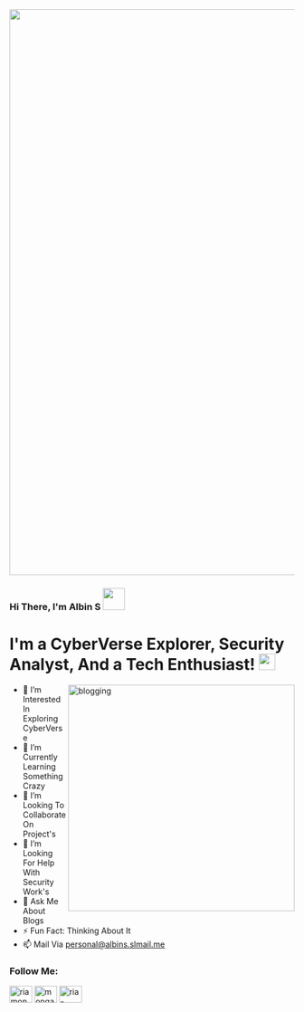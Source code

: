 <img align="center" src="https://user-images.githubusercontent.com/97731157/149611537-e7137858-3f92-412e-8292-2d6233be11bf.gif" width="1000px">


### Hi There, I'm Albin S <img src="https://github.com/TheDudeThatCode/TheDudeThatCode/blob/master/Assets/Hi.gif" width="39px"> 

# I'm a CyberVerse Explorer, Security Analyst, And a Tech Enthusiast! <img src="https://user-images.githubusercontent.com/97731157/149611988-6b1ee263-e194-4b25-ba8d-b213ebf4fd77.gif" width="29px">

<img align="right" src="https://user-images.githubusercontent.com/97731157/149610660-97126214-d97c-4c08-ab7a-e10de2c3fcf3.png" alt="blogging" height="400" />

- 👀 I’m Interested In Exploring CyberVerse
- 🌱 I’m Currently Learning Something Crazy
- 💞️ I’m Looking To Collaborate On Project's
- 🤔 I’m Looking For Help With Security Work's
- 💬 Ask Me About Blogs
- ⚡ Fun Fact: Thinking About It
- 📫 Mail Via personal@albins.slmail.me
<h3 align="left">Follow Me:</h3>
<p align="left">
<a href="https://twitter.com/itsalbinshiby" target="blank"><img align="center" src="https://cdn.jsdelivr.net/npm/simple-icons@v4/icons/twitter.svg" alt="riamonga7" height="30" width="40" /></a>
<a href="https://instagram.com/albin_shiby" target="blank"><img align="center" src="https://cdn.jsdelivr.net/npm/simple-icons@v4/icons/instagram.svg"" alt="monga_ria" height="30" width="40" /></a> 
<a href="https://gitlab.com/albins" target="blank"><img align="center" src="https://cdn.jsdelivr.net/npm/simple-icons@v4/icons/gitlab.svg" alt="ria-monga" height="30" width="40" /></a> </p>




